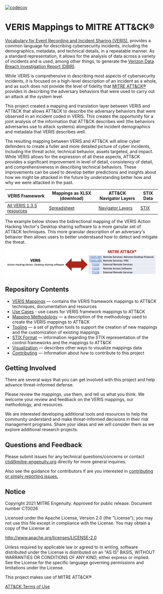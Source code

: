 [![codecov](https://codecov.io/gh/center-for-threat-informed-defense/attack_to_veris/branch/main/graph/badge.svg?token=0DJ6K1YX6E)](https://codecov.io/gh/center-for-threat-informed-defense/attack_to_veris)

# VERIS Mappings to MITRE ATT&CK®
[Vocabulary for Event Recording and Incident Sharing (VERIS)](http://veriscommunity.net/), provides a common language for describing cybersecurity incidents, including the demographics, metadata, and technical details, in a repeatable manner. As a standard representation, it allows for the analysis of data across a variety of incidents and is used, among other things, to generate the [Verizon Data Breach Investigation Report (DBIR)](https://www.verizon.com/business/resources/reports/dbir/).

While VERIS is comprehensive in describing most aspects of cybersecurity incidents, it is focused on a high-level description of an incident as a whole, and as such does not provide the level of fidelity that [MITRE ATT&CK®](https://attack.mitre.org/) provides in describing the adversary behaviors that were used to carry out an attack at the system level.

This project created a mapping and translation layer between VERIS and ATT&CK that allows ATT&CK to describe the adversary behaviors that were observed in an incident coded in VERIS. This creates the opportunity for a joint analysis of the information that ATT&CK describes well (the behaviors adversaries use to attack systems) alongside the incident demographics and metadata that VERIS describes well.

The resulting mapping between VERIS and ATT&CK will allow cyber defenders to create a fuller and more detailed picture of cyber incidents, including the threat actor, technical behavior, assets targeted, and impact. While VERIS allows for the expression of all these aspects, ATT&CK provides a significant improvement in level of detail, consistency of detail, and comprehensiveness in describing technical behaviors. These improvements can be used to develop better predictions and insights about how we might be attacked in the future by understanding better how and why we were attacked in the past.

| VERIS Framework | Mappings as XLSX (download) | ATT&CK Navigator Layers | STIX Data |
|---|---|---|---|
| [All VERIS 1.3.5 resources](/frameworks/veris/) | [Spreadsheet](https://github.com/center-for-threat-informed-defense/attack_to_veris/raw/main/frameworks/veris/veris-mappings.xlsx) | [Navigator Layers](/frameworks/veris/layers) | [STIX](/frameworks/veris/stix) |

The example below shows the bidirectional mapping of the VERIS Action Hacking Vector's Desktop sharing software to a more ganular set of ATT&CK techniques. This more granular description of an adversary's behavior then allows users to better understsand how to detect and mitigate the threat.

<img src="/docs/veris-to-attack.png" width="900px">


## Repository Contents

- [VERIS Mappings](/frameworks/veris/) — contains the VERIS framework mappings to ATT&CK techniques, documentation and resources
- [Use Cases](/docs/use-cases.md) - use cases for VERIS framework mappings to ATT&CK
- [Mapping Methodology](/docs/methodology.md) — a description of the methodology used to create the VERIS mappings to ATT&CK
- [Tooling](/docs/tooling.md) — a set of python tools to support the creation of new mappings and the customization of existing mappings
- [STIX Format](/docs/STIX_format.md) — information regarding the STIX representation of the control frameworks and the mappings to ATT&CK
- [Visualization](/docs/visualization.md) — describes other ways to visualize mappings data
- [Contributing](/CONTRIBUTING.md) — information about how to contribute to this project

## Getting Involved

There are several ways that you can get involved with this project and help advance threat-informed defense. 

Please review the mappings, use them, and tell us what you think. We welcome your review and feedback on the VERIS mappings, our methodology, and resources. 

We are interested developing additional tools and resources to help the community understand and make threat-informed decisions in their risk management programs. Share your ideas and we will consider them as we explore additional research projects.  

## Questions and Feedback
   
Please submit issues for any technical questions/concerns or contact ctid@mitre-engenuity.org directly for more general inquiries.

Also see the guidance for contributors if are you interested in [contributing or simply reporting issues.](/CONTRIBUTING.md)

## Notice
Copyright 2021 MITRE Engenuity. Approved for public release. Document number CT0026

Licensed under the Apache License, Version 2.0 (the "License"); you may not use this file except in compliance with the License. You may obtain a copy of the License at

http://www.apache.org/licenses/LICENSE-2.0

Unless required by applicable law or agreed to in writing, software distributed under the License is distributed on an "AS IS" BASIS, WITHOUT WARRANTIES OR CONDITIONS OF ANY KIND, either express or implied. See the License for the specific language governing permissions and limitations under the License.

This project makes use of MITRE ATT&CK®

[ATT&CK Terms of Use](https://attack.mitre.org/resources/terms-of-use/)
